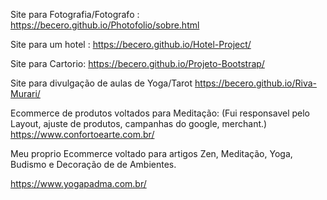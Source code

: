 Site para Fotografia/Fotografo : 
https://becero.github.io/Photofolio/sobre.html

Site para um hotel : 
https://becero.github.io/Hotel-Project/

Site para Cartorio:
https://becero.github.io/Projeto-Bootstrap/

Site para divulgação de aulas de Yoga/Tarot
https://becero.github.io/Riva-Murari/

Ecommerce de produtos voltados para Meditação:
(Fui responsavel pelo Layout, ajuste de produtos, campanhas do google, merchant.)
https://www.confortoearte.com.br/

Meu proprio Ecommerce voltado para artigos Zen, Meditação, Yoga, Budismo e Decoração de de Ambientes.

https://www.yogapadma.com.br/
